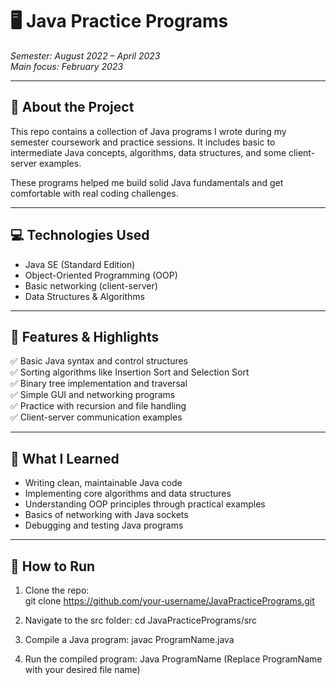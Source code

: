 # 🖥️ Java Practice Programs  
*Semester: August 2022 – April 2023*  
*Main focus: February 2023*

---

## 📌 About the Project  
This repo contains a collection of Java programs I wrote during my semester coursework and practice sessions. It includes basic to intermediate Java concepts, algorithms, data structures, and some client-server examples.

These programs helped me build solid Java fundamentals and get comfortable with real coding challenges.

---

## 💻 Technologies Used  
- Java SE (Standard Edition)  
- Object-Oriented Programming (OOP)  
- Basic networking (client-server)  
- Data Structures & Algorithms

---

## 🚀 Features & Highlights  
✅ Basic Java syntax and control structures  
✅ Sorting algorithms like Insertion Sort and Selection Sort  
✅ Binary tree implementation and traversal  
✅ Simple GUI and networking programs  
✅ Practice with recursion and file handling  
✅ Client-server communication examples  

---

## 🧠 What I Learned  
- Writing clean, maintainable Java code  
- Implementing core algorithms and data structures  
- Understanding OOP principles through practical examples  
- Basics of networking with Java sockets  
- Debugging and testing Java programs  

---

## 🔧 How to Run  
1.  Clone the repo:  
git clone https://github.com/your-username/JavaPracticePrograms.git

3.  Navigate to the src folder:
cd JavaPracticePrograms/src

4.  Compile a Java program:
javac ProgramName.java
5. Run the compiled program:
Java ProgramName
(Replace ProgramName with your desired file name)
